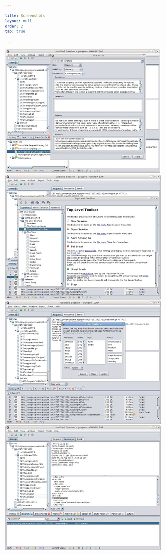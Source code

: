 ```yaml
---

title: Screenshots
layout: null
order: 2
tab: true

---
```


<img src="assets/images/800px-ZAP-ScreenShotAddAlert.png.jpeg" alt="zap add alert" max-width="300px"/><img src="assets/images/800px-ZAP-ScreenShotHelp.png.jpeg" alt="zap help" max-width="300px"/>
<img src="assets/images/800px-ZAP-ScreenShotHistoryFilter.png.jpeg" alt="zap history filter" max-width="300px"/><img src="assets/images/800px-ZAP-ScreenShotSearchTab.png.jpeg" alt="zap search tab" max-width="300px"/>
